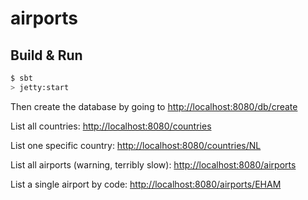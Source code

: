 # airports #

## Build & Run ##

```sh
$ sbt
> jetty:start
```

Then create the database by going to 
[http://localhost:8080/db/create]()

List all countries:
[http://localhost:8080/countries]()

List one specific country:
[http://localhost:8080/countries/NL]()

List all airports (warning, terribly slow):
[http://localhost:8080/airports]()

List a single airport by code:
[http://localhost:8080/airports/EHAM]()
